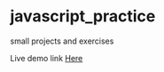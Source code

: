 # javascript_practice
small projects and exercises

Live demo link [Here](http://pixeldrawer.surge.sh/)
